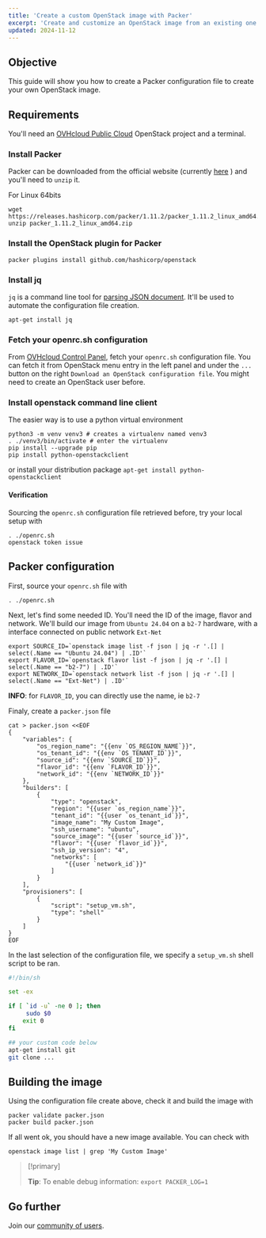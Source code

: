 ```yaml
---
title: 'Create a custom OpenStack image with Packer'
excerpt: 'Create and customize an OpenStack image from an existing one with Packer'
updated: 2024-11-12
---
```


## Objective

This guide will show you how to create a Packer configuration file to create your own OpenStack image.

## Requirements

You'll need an [OVHcloud Public Cloud](https://www.ovh.com/asia/public-cloud/instances/) OpenStack project and a terminal.

### Install Packer

Packer can be downloaded from the official website (currently [here](https://www.packer.io/downloads.html) ) and you'll need to `unzip` it.

For Linux 64bits

```shell
wget https://releases.hashicorp.com/packer/1.11.2/packer_1.11.2_linux_amd64.zip
unzip packer_1.11.2_linux_amd64.zip
```

### Install the OpenStack plugin for Packer

```shell
packer plugins install github.com/hashicorp/openstack
```

### Install jq

`jq` is a command line tool for [parsing JSON document](https://stedolan.github.io/jq/manual/). It'll be used to automate the configuration file creation.

```shell
apt-get install jq
```

### Fetch your openrc.sh configuration

From [OVHcloud Control Panel](/links/manager), fetch your `openrc.sh` configuration file. You can fetch it from OpenStack menu entry in the left panel and under the `...` button on the right `Download an OpenStack configuration file`. You might need to create an OpenStack user before.

### Install openstack command line client

The easier way is to use a python virtual environment

```shell
python3 -m venv venv3 # creates a virtualenv named venv3
. ./venv3/bin/activate # enter the virtualenv
pip install --upgrade pip
pip install python-openstackclient
```

or install your distribution package `apt-get install python-openstackclient`

#### Verification

Sourcing the `openrc.sh` configuration file retrieved before, try your local setup with

```shell
. ./openrc.sh
openstack token issue
```

## Packer configuration

First, source your `openrc.sh` file with

```shell
. ./openrc.sh
```

Next, let's find some needed ID. You'll need the ID of the image, flavor and network. We'll build our image from `Ubuntu 24.04` on a `b2-7` hardware, with a interface connected on public network `Ext-Net`

```shell
export SOURCE_ID=`openstack image list -f json | jq -r '.[] | select(.Name == "Ubuntu 24.04") | .ID'`
export FLAVOR_ID=`openstack flavor list -f json | jq -r '.[] | select(.Name == "b2-7") | .ID'`
export NETWORK_ID=`openstack network list -f json | jq -r '.[] | select(.Name == "Ext-Net") | .ID'`
```

**INFO**: for `FLAVOR_ID`, you can directly use the name, ie `b2-7`

Finaly, create a `packer.json` file

```shell
cat > packer.json <<EOF
{
    "variables": {
        "os_region_name": "{{env `OS_REGION_NAME`}}",
        "os_tenant_id": "{{env `OS_TENANT_ID`}}",
        "source_id": "{{env `SOURCE_ID`}}",
        "flavor_id": "{{env `FLAVOR_ID`}}",
        "network_id": "{{env `NETWORK_ID`}}"
    },
    "builders": [
        {
            "type": "openstack",
            "region": "{{user `os_region_name`}}",
            "tenant_id": "{{user `os_tenant_id`}}",
            "image_name": "My Custom Image",
            "ssh_username": "ubuntu",
            "source_image": "{{user `source_id`}}",
            "flavor": "{{user `flavor_id`}}",
            "ssh_ip_version": "4",
            "networks": [
                "{{user `network_id`}}"
            ]
        }
    ],
    "provisioners": [
        {
            "script": "setup_vm.sh",
            "type": "shell"
        }
    ]
}
EOF
```

In the last selection of the configuration file, we specify a `setup_vm.sh` shell script to be ran.

```sh
#!/bin/sh

set -ex

if [ `id -u` -ne 0 ]; then
     sudo $0
    exit 0
fi

## your custom code below
apt-get install git
git clone ...

```

## Building the image

Using the configuration file create above, check it and build the image with

```shell
packer validate packer.json
packer build packer.json
```

If all went ok, you should have a new image available. You can check with

```shell
openstack image list | grep 'My Custom Image'
```

> [!primary]
> 
> **Tip**: To enable debug information: `export PACKER_LOG=1`
> 

## Go further

Join our [community of users](/links/community).

